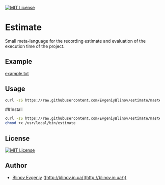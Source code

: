 [![MIT License][license-image]][license-url]

# Estimate

Small meta-language for the recording estimate and evaluation of the execution time of the project.

## Example

[example.txt](example.txt)

## Usage 

```sh
curl -sS https://raw.githubusercontent.com/EvgeniyBlinov/estimate/master/example.txt |estimate
```

##Install

```sh
curl -sS https://raw.githubusercontent.com/EvgeniyBlinov/estimate/master/bin/estimate  > /usr/local/bin/estimate
chmod +x /usr/local/bin/estimate
```

## License

[![MIT License][license-image]][license-url]

## Author

- [Blinov Evgeniy](mailto:evgeniy_blinov@mail.ru) ([http://blinov.in.ua/](http://blinov.in.ua/))

[license-image]: http://img.shields.io/badge/license-MIT-blue.svg?style=flat
[license-url]: LICENSE
